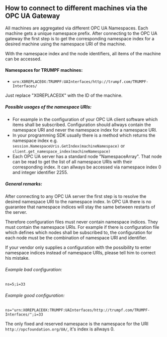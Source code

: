 ## How to connect to different machines via the OPC UA Gateway

All machines are aggregated via different OPC UA Namespaces. Each machine gets a unique namespace prefix. After connecting to the OPC UA gateway the first step is to get the corresponding namespace index for a desired machine using the namespace URI of the machine.

With the namespace index and the node identifiers, all items of the machine can be accessed.

#### Namespaces for TRUMPF machines:
- ```urn:X0REPLACE0X:TRUMPF:UAInterfaces/http://trumpf.com/TRUMPF-Interfaces/```

Just replace "X0REPLACE0X" with the ID of the machine.

##### Possible usages of the namespace URIs:
- For example in the configuration of your OPC UA client software which items shall be subscribed. Configuration should allways contain the namespace URI and never the namespace index for a namespace URI.
- In your programming SDK usually there is a method which returns the namespace index e.g. ```session.NamespaceUris.GetIndex(machineNamespace)``` or ```client.get_namespace_index(machineNamespace)```
- Each OPC UA server has a standard node "NamespaceArray". That node can be read to get the list of all namespace URIs with their corresponding index. It can allways be accessed via namespace index 0 and integer identifier 2255.

##### General remarks:
After connecting to any OPC UA server the first step is to resolve the desired namespace URI to the namespace index. In OPC UA there is no guarantee that namespace indices will stay the same between restarts of the server. 

Therefore configuration files must never contain namespace indices. They must contain the namespace URIs. For example if there is configuration file which defines which nodes shall be subscribed to, the configuration for each node must be the combination of namespace URI and identifier.

If your vendor only supplies a configuration with the possibility to enter namespace indices instead of namespace URIs, please tell him to correct his mistake.

###### Example bad configuration:
```ns=5;i=33```

###### Example good configuration:
```ns="urn:X0REPLACE0X:TRUMPF:UAInterfaces/http://trumpf.com/TRUMPF-Interfaces/";i=33```

The only fixed and reserved namespace is the namespace for the URI ```http://opcfoundation.org/UA/```, it's index is allways 0.
